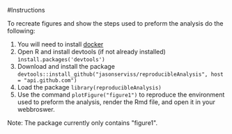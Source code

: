 #Instructions

To recreate figures and show the steps used to preform the analysis do the following:

1) You will need to install [docker](https://www.docker.com)
2) Open R and install devtools (if not already installed) ```ìnstall.packages('devtools')```
3) Download and install the package ```devtools::install_github("jasonserviss/reproducibleAnalysis", host = "api.github.com")```
4) Load the package ```library(reproducibleAnalysis)```
5) Use the command ```plotFigure("figure1")``` to reproduce the environment used to preform the analysis, render the Rmd file, and open it in your webbroswer.

Note: The package currently only contains "figure1".